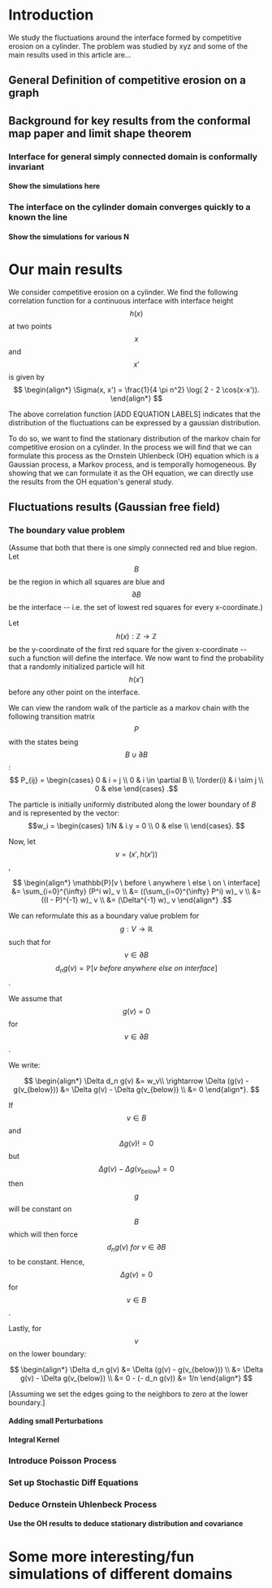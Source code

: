 
# Introduction
We study the fluctuations around the interface formed by competitive erosion on a cylinder.
The problem was studied by xyz and some of the main results used in this article are...

## General Definition of competitive erosion on a graph

## Background for key results from the conformal map paper and limit shape theorem
### Interface for general simply connected domain is conformally invariant
#### Show the simulations here

### The interface on the cylinder domain converges quickly to a known the line
#### Show the simulations for various N

# Our main results
We consider competitive erosion on a cylinder. We find the following correlation function for a continuous interface with interface height $$h(x)$$ at two points $$x$$ and $$x'$$ is given by
$$
\begin{align*}
\Sigma(x, x') = \frac{1}{4 \pi n^2} \log( 2 - 2 \cos(x-x')).
\end{align*}
$$

The above correlation function [ADD EQUATION LABELS] indicates that the distribution of the fluctuations can be expressed by a gaussian distribution.

To do so, we want to find the stationary distribution of the markov chain for competitive erosion on a cylinder.
In the process we will find that we can formulate this process as the Ornstein Uhlenbeck (OH) equation which is a Gaussian process, a Markov process, and is temporally homogeneous. By showing that we can formulate it as the OH equation, we can directly use the results from the OH equation's general study.


## Fluctuations results (Gaussian free field)
### The boundary value problem
(Assume that both that there is one simply connected red and blue region.
  Let $$B$$ be the region in which all squares are blue and $$\partial B$$ be the interface -- i.e. the set of lowest red squares for every x-coordinate.)

Let $$h(x): \mathbb{Z} \rightarrow \mathbb{Z} $$ be the y-coordinate of the first red square for the given x-coordinate -- such a function will define the interface. We now want to find the probability that a randomly initialized particle will hit $$h(x')$$ before any other point on the interface.

We can view the random walk of the particle as a markov chain with the following transition matrix $$P$$ with the states being $$B \cup \partial B$$:
$$
P_{ij} =
\begin{cases}
      0 & i = j \\
      0 & i \in \partial B \\
      1/order(i) & i \sim j \\
      0 & else
   \end{cases}
.$$

The particle is initially uniformly distributed along the lower boundary of $B$ and is represented by the vector:
$$w_i = \begin{cases}
      1/N & i.y = 0 \\
      0 & else  \\
   \end{cases}.
$$

Now, let $$v = (x', h(x'))$$,

$$
\begin{align*}
\mathbb{P}[v \ before \ anywhere \ else \ on \ interface] &= \sum_{i=0}^{\infty} (P^i w)_ v \\
&= ((\sum_{i=0}^{\infty} P^i) w)_ v \\
&= ((I - P)^{-1} w)_ v \\
&= (\Delta^{-1} w)_ v
\end{align*}
.$$

We can reformulate this as a boundary value problem for $$g: V \rightarrow \mathbb{R}$$ such that for $$v \in \partial B$$ $$d_n g(v) = \mathbb{P}[v \ before \ anywhere \ else \ on \ interface]$$.

We assume that $$g(v) = 0$$ for $$v \in \partial B$$.

We write:

$$
\begin{align*}
\Delta d_n g(v) &= w_v\\
\rightarrow \Delta (g(v) - g(v_{below})) &= \Delta g(v) - \Delta g(v_{below}) \\
&= 0
\end{align*}.
$$

If $$v \in B$$ and $$\Delta g(v) != 0 $$ but $$ \Delta g(v) - \Delta g(v_{below}) = 0$$ then  $$g$$ will be constant on $$B$$ which will then force $$d_n g(v) \ for \ v \in \partial B$$ to be constant.
Hence, $$\Delta  g(v) = 0$$ for $$ v \in B$$.

Lastly, for $$v$$ on the lower boundary:

$$
\begin{align*}
\Delta d_n g(v) &= \Delta (g(v) - g(v_{below})) \\
      &= \Delta g(v) - \Delta g(v_{below}) \\
      &= 0 - (- d_n g(v))
      &= 1/n
\end{align*}
$$

[Assuming we set the edges going to the neighbors to zero at the lower boundary.]


#### Adding small Perturbations
#### Integral Kernel
### Introduce Poisson Process
### Set up Stochastic Diff Equations
### Deduce Ornstein Uhlenbeck Process
#### Use the OH results to deduce stationary distribution and covariance

#  Some more interesting/fun simulations of different domains
